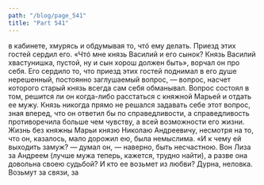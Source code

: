 ```yaml
---
path: "/blog/page_541"
title: "Part 541"
---
```


в кабинете, хмурясь и обдумывая то, чтó ему делать. Приезд этих гостей сердил его. «Чтó мне князь Василий и его сынок? Князь Василий хвастунишка, пустой, ну и сын хорош должен быть», ворчал он про себя. Его сердило то, что приезд этих гостей поднимал в его душе нерешенный, постоянно заглушаемый вопрос, — вопрос, насчет которого старый князь всегда сам себя обманывал. Вопрос состоял в том, решится ли он когда-либо расстаться с княжной Марьей и отдать ее мужу. Князь никогда прямо не решался задавать себе этот вопрос, зная вперед, что он ответил бы по справедливости, а справедливость противоречила больше чем чувству, а всей возможности его жизни. Жизнь без княжны Марьи князю Николаю Андреевичу, несмотря на то, что он, казалось, мало дорожил ею, была немыслима. «И к чему ей выходить замуж? — думал он, — наверно, быть несчастною. Вон Лиза за Андреем (лучше мужа теперь, кажется, трудно найти), а разве она довольна своею судьбой? И кто ее возьмет из любви? Дурна, неловка. Возьмут за связи, за
